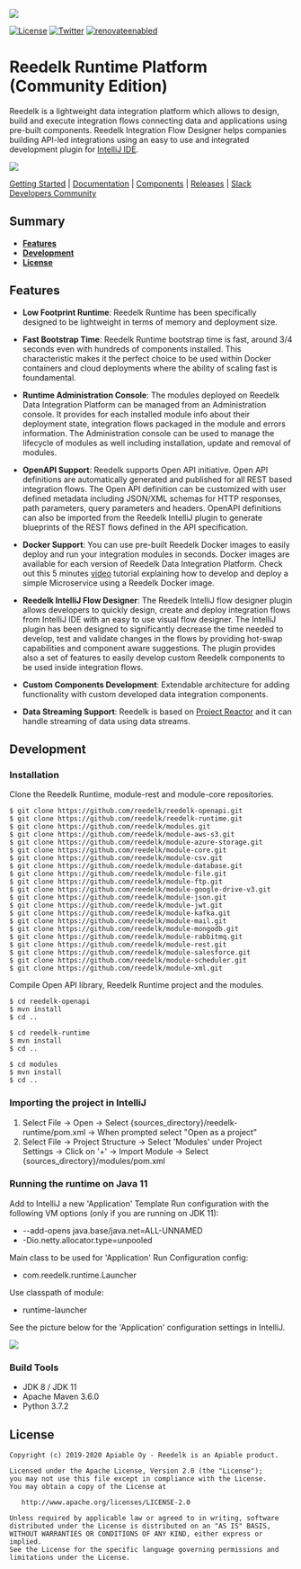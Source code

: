 [![][reedelk-logo]][reedelk-url]

[![License](https://img.shields.io/badge/License-Apache%202.0-blue.svg)](https://github.com/reedelk/reedelk-runtime/blob/master/LICENSE)
[![Twitter](https://img.shields.io/twitter/follow/reedelk.svg?style=social&label=Follow)](https://twitter.com/intent/follow?screen_name=reedelk)
[![renovateenabled](https://img.shields.io/badge/renovate-enabled-yellow)](https://renovatebot.com)
# Reedelk Runtime Platform (Community Edition)

Reedelk is a lightweight data integration platform which allows to design, build and execute integration flows connecting data and applications using pre-built components.
Reedelk Integration Flow Designer helps companies building API-led integrations using an easy to use and integrated development plugin for [IntelliJ IDE](https://plugins.jetbrains.com/plugin/13420-reedelk-flow-designer).

[![][reedelk-intellij-plugin]][reedelk-url]

[Getting Started](https://www.reedelk.com/documentation/getting-started) |
[Documentation](https://www.reedelk.com/documentation) |
[Components](https://www.reedelk.com/documentation/components) |
[Releases](https://www.reedelk.com/documentation/releases) |
[Slack Developers Community](https://join.slack.com/t/reedelk/shared_invite/zt-fz3wx56f-XDylXpqXERooKeOtrhdZug)

## Summary

- [**Features**](#features)
- [**Development**](#development)
- [**License**](#license)

## Features

- **Low Footprint Runtime**: Reedelk Runtime has been specifically designed to be 
lightweight in terms of memory and deployment size.

- **Fast Bootstrap Time**: Reedelk Runtime bootstrap time is fast, around 3/4 seconds even 
with hundreds of components installed. This characteristic makes it the perfect choice
to be used within Docker containers and cloud deployments where the ability of scaling fast is foundamental.

- **Runtime Administration Console**: The modules deployed on Reedelk Data Integration Platform can be 
managed from an Administration console. It provides for each installed module info about 
their deployment state, integration flows packaged in the module and errors information. 
The Administration console can be used to manage the lifecycle of modules as well including 
installation, update and removal of modules.

- **OpenAPI Support**: Reedelk supports Open API initiative. Open API definitions are automatically generated and 
published for all REST based integration flows. 
The Open API definition can be customized with user defined metadata including JSON/XML schemas for HTTP responses, 
path parameters, query parameters and headers. OpenAPI definitions can also be imported from the Reedelk IntelliJ plugin
to generate blueprints of the REST flows defined in the API specification.

- **Docker Support**: You can use pre-built Reedelk Docker images to easily deploy and run your integration modules in seconds. 
Docker images are available for each version of Reedelk Data Integration Platform. 
Check out this 5 minutes [video](https://youtu.be/zYFPCA1PDDQ) tutorial explaining how to develop and deploy a simple Microservice using a Reedelk Docker image.

- **Reedelk IntelliJ Flow Designer**: The Reedelk IntelliJ flow designer plugin allows developers to quickly design, 
create and deploy integration flows from IntelliJ IDE with an easy to use visual flow designer. The IntelliJ plugin has 
been designed to significantly decrease the time needed to develop, test and validate changes in the flows by providing 
hot-swap capabilities and component aware suggestions. The plugin provides also a set of features to easily develop custom 
Reedelk components to be used inside integration flows.

- **Custom Components Development**: Extendable architecture for adding functionality with custom developed data integration components.

- **Data Streaming Support**: Reedelk is based on [Project Reactor](https://projectreactor.io/) and it can handle streaming of data using data streams.


## Development

### Installation

Clone the Reedelk Runtime, module-rest and module-core repositories.

```
$ git clone https://github.com/reedelk/reedelk-openapi.git
$ git clone https://github.com/reedelk/reedelk-runtime.git
$ git clone https://github.com/reedelk/modules.git
$ git clone https://github.com/reedelk/module-aws-s3.git
$ git clone https://github.com/reedelk/module-azure-storage.git
$ git clone https://github.com/reedelk/module-core.git
$ git clone https://github.com/reedelk/module-csv.git
$ git clone https://github.com/reedelk/module-database.git
$ git clone https://github.com/reedelk/module-file.git
$ git clone https://github.com/reedelk/module-ftp.git
$ git clone https://github.com/reedelk/module-google-drive-v3.git
$ git clone https://github.com/reedelk/module-json.git
$ git clone https://github.com/reedelk/module-jwt.git
$ git clone https://github.com/reedelk/module-kafka.git
$ git clone https://github.com/reedelk/module-mail.git
$ git clone https://github.com/reedelk/module-mongodb.git
$ git clone https://github.com/reedelk/module-rabbitmq.git
$ git clone https://github.com/reedelk/module-rest.git
$ git clone https://github.com/reedelk/module-salesforce.git
$ git clone https://github.com/reedelk/module-scheduler.git
$ git clone https://github.com/reedelk/module-xml.git
```

Compile Open API library, Reedelk Runtime project and the modules.
```
$ cd reedelk-openapi
$ mvn install
$ cd ..

$ cd reedelk-runtime
$ mvn install
$ cd ..

$ cd modules
$ mvn install
$ cd ..
```

### Importing the project in IntelliJ

1. Select File -> Open -> Select {sources_directory}/reedelk-runtime/pom.xml -> When prompted select "Open as a project"
2. Select File -> Project Structure -> Select 'Modules' under Project Settings -> Click on '+' -> Import Module -> Select {sources_directory}/modules/pom.xml

### Running the runtime on Java 11

Add to IntelliJ a new 'Application' Template Run configuration with the following VM options (only if you are running on JDK 11):

* --add-opens java.base/java.net=ALL-UNNAMED
* -Dio.netty.allocator.type=unpooled

Main class to be used for 'Application' Run Configuration config:
* com.reedelk.runtime.Launcher

Use classpath of module:
* runtime-launcher
 
See the picture below for the 'Application' configuration settings in IntelliJ.

[![][reedelk-intellij-project-setup]][reedelk-url]

### Build Tools

- JDK 8 / JDK 11
- Apache Maven 3.6.0
- Python 3.7.2

## License

```
Copyright (c) 2019-2020 Apiable Oy - Reedelk is an Apiable product.

Licensed under the Apache License, Version 2.0 (the "License");
you may not use this file except in compliance with the License.
You may obtain a copy of the License at

   http://www.apache.org/licenses/LICENSE-2.0

Unless required by applicable law or agreed to in writing, software
distributed under the License is distributed on an "AS IS" BASIS,
WITHOUT WARRANTIES OR CONDITIONS OF ANY KIND, either express or implied.
See the License for the specific language governing permissions and
limitations under the License.
```


[reedelk-url]: https://www.reedelk.com/
[reedelk-logo]: https://www.reedelk.com/github/reedelk-logo-github-readme.png
[reedelk-intellij-plugin]: https://www.reedelk.com/github/intellij-plugin.png
[reedelk-intellij-project-setup]: https://www.reedelk.com/github/intellij-application-config.png
